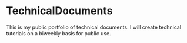 # TechnicalDocuments
This is my public portfolio of technical documents. I will create technical tutorials on a biweekly basis for public use.
